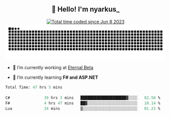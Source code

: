 <h2 align="center">👋 Hello! I'm nyarkus_</h2>
<p align="center">
  <a href="https://wakatime.com/@8f9aa332-6725-4e00-a5d9-b2317a4b74a6">
    <img src="https://wakatime.com/badge/user/8f9aa332-6725-4e00-a5d9-b2317a4b74a6.svg" alt="Total time coded since Jun 8 2023" />
  </a>
  <br>
  <img src = "https://github.com/nyarkus/nyarkus/blob/output/github-snake-dark.svg">
</p>

- 🔭 I’m currently working at [Eternal Beta](https://github.com/Kacianoki/Eternal-Beta)
<!--- 💬 Ask me about **nothing :<**-->
- 🌱 I’m currently learning **F# and ASP.NET**

<!--START_SECTION:waka-->

```fs
Total Time: 47 hrs 5 mins

C#               39 hrs 3 mins   ████████████████████▓░░░░   82.50 %
F#               4 hrs 47 mins   ██▓░░░░░░░░░░░░░░░░░░░░░░   10.14 %
Lua              34 mins         ▒░░░░░░░░░░░░░░░░░░░░░░░░   01.23 %
```

<!--END_SECTION:waka-->
